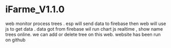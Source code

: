 # iFarme_V1.1.0
web monitor process trees .
esp will send data to firebase then web will use js to get data .
data got from firebase wil run chart js realtime , show name trees online.
we can add or delete tree on this web.
website has been run on github 
